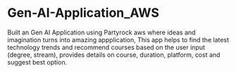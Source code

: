 # Gen-AI-Application_AWS
Built an Gen AI Application using Partyrock aws where ideas and imagination turns into amazing appplication, This app helps to find the latest technology trends and recommend courses based on the user input (degree, stream), provides details on course, duration, platform, cost and suggest best option.
